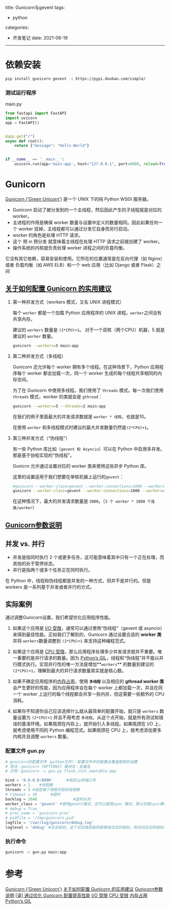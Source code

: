 title: Gunicorn与gevent
tags:
  - python

categories:
  - 开发笔记
date: 2021-08-19
---
# 依赖安装
```bash
pip install gunicorn gevent -i https://pypi.douban.com/simple/
```

### 测试运行程序
main.py
```python
from fastapi import FastAPI
import uvicorn
app = FastAPI()


@app.get("/")
async def root():
    return {"message": "Hello World"}


if __name__ == '__main__':
    uvicorn.run(app='main:app', host="127.0.0.1", port=8000, reload=True, debug=True)# 启动命令
```

# Gunicorn

[Gunicorn ('Green Unicorn')](https://gunicorn.org/) 是一个 UNIX 下的纯 Python WSGI 服务器。

- Gunicorn 启动了被分发到的一个主线程，然后因此产生的子线程就是对应的 worker。
- 主进程的作用是确保 worker 数量与设置中定义的数量相同。因此如果任何一个 worker 挂掉，主线程都可以通过分发它自身而另行启动。
- worker 的角色是处理 HTTP 请求。
- 这个 预 in 预分发 就意味着主线程在处理 HTTP 请求之前就创建了 worker。
- 操作系统的内核就负责处理 worker 进程之间的负载均衡。

它没有其它依赖，容易安装和使用。它所在的位置通常是在反向代理（如 Nginx）或者 负载均衡（如 AWS ELB）和一个 web 应用（比如 Django 或者 Flask）之间


## [关于如何配置 Gunicorn 的实用建议](https://juejin.cn/post/6844903850713825287)

1. 第一种并发方式（workers 模式，又名 UNIX 进程模式）

   每个 `worker` 都是一个加载 Python 应用程序的 UNIX 进程。`worker`之间没有共享内存。

   建议的 `workers` 数量是 `(2*CPU)+1`。
   对于一个双核（两个CPU）机器，5 就是建议的 `worker` 数量。

   ```bash
   gunicorn --workers=5 main:app
   ```

2. 第二种并发方式（多线程）

   Gunicorn 还允许每个 worker 拥有多个线程。在这种场景下，Python 应用程序每个 worker 都会加载一次，同一个 worker 生成的每个线程共享相同的内存空间。

   为了在 Gunicorn 中使用多线程。我们使用了 `threads` 模式。每一次我们使用 `threads` 模式，worker 的类就会是 `gthread`：

   ```bash
   gunicorn --workers=5 --threads=2 main:app
   ```

   在我们的例子里面最大的并发请求数就是 `worker * 线程`，也就是10。

   在使用 `worker` 和多线程模式时建议的最大并发数量仍然是`(2*CPU)+1`。

3. 第三种并发方式（“伪线程”）

   有一些 Python 库比如（`gevent 和 Asyncio`）可以在 Python 中启用多并发。那是基于协程实现的“伪线程”。

   Gunicrn 允许通过设置对应的 worker 类来使用这些异步 Python 库。

   这里的设置适用于我们想要在单核机器上运行的`gevent`：

   ```bash
   #gunicorn --worker-class=gevent --worker-connections=1000 --workers=3 main:app #非异步框架可用
   gunicorn --worker-class=gevent --worker-connections=1000 --workers=3 -b 0.0.0.0:80 main:app -k uvicorn.workers.UvicornWorker
   ```

   在这种情况下，最大的并发请求数量是 `3000`。（`3 个 worker * 1000 个连接/worker`）



## [Gunicorn参数说明](https://www.itnotebooks.com/?p=531)



## 并发 vs. 并行

- 并发是指同时执行 2 个或更多任务，这可能意味着其中只有一个正在处理，而其他的处于暂停状态。
- 并行是指两个或多个任务正在同时执行。

在 Python 中，线程和伪线程都是并发的一种方式，但并不是并行的。但是 workers 是一系列基于并发或者并行的方式。



## 实际案例

通过调整Gunicorn设置，我们希望优化应用程序性能。

1. 如果这个应用是 [I/O 受限](https://en.wikipedia.org/wiki/I/O_bound)，通常可以通过使用“伪线程”（gevent 或 asyncio）来得到最佳性能。正如我们了解到的，Gunicorn 通过设置合适的 **worker 类** 并将 `workers`数量调整到 `(2*CPU)+1` 来支持这种编程范式。

2. 如果这个应用是 [CPU 受限](https://en.wikipedia.org/wiki/CPU-bound)，那么应用程序处理多少并发请求就并不重要。唯一重要的是并行请求的数量。因为 [Python’s GIL](https://wiki.python.org/moin/GlobalInterpreterLock)，线程和“伪线程”并不能以并行模式执行。实现并行性的唯一方法是增加**`workers`** 的数量到建议的 `(2*CPU)+1`，理解到最大的并行请求数量其实就是核心数。

3. 如果不确定应用程序的[内存占用](https://en.wikipedia.org/wiki/Memory_footprint)，使用 **`多线程`** 以及相应的 **gthread worker 类** 会产生更好的性能，因为应用程序会在每个 worker 上都加载一次，并且在同一个 worker 上运行的每个线程都会共享一些内存，但这需要一些额外的 CPU 消耗。

4. 如果你不知道你自己应该选择什么就从最简单的配置开始，就只是 `workers` 数量设置为 `(2*CPU)+1` 并且不用考虑 `多线程`。从这个点开始，就是所有测试和错误的基准环境。如果瓶颈在内存上，就开始引入多线程。如果瓶颈在 I/O 上，就考虑使用不同的 Python 编程范式。如果瓶颈在 CPU 上，就考虑添加更多内核并且调整 `workers` 数量。



### 配置文件 gun.py

```python
# gunicorn的配置文件（python文件）：配置文件中的配置会覆盖框架的设置
# 用法：gunicorn [OPTIONS] 模块名：变量名
# 示例：gunicorn -c gun.py flask_slot_newtable:app

bind = '0.0.0.0:8090'      #绑定ip和端口号
workers = 1    #进程数
threads = 5 #指定每个进程开启的线程数
# timeout = 30      #超时
backlog = 2048                #监听队列
worker_class = 'gevent' #使用gevent模式，还可以使用sync 模式，默认的是sync模式
# debug = True
# proc_name = 'gunicorn.proc'
# pidfile = '/tmp/gunicorn.pid'
logfile = '/var/log/gunicorn/debug.log'
loglevel = 'debug' #日志级别，这个日志级别指的是错误日志的级别，而访问日志的级别无法设置
```

### 执行命令

```bash
gunicorn -c gun.py main:app
```



# 参考
[Gunicorn ('Green Unicorn')](https://gunicorn.org/)
[关于如何配置 Gunicorn 的实用建议](https://juejin.cn/post/6844903850713825287)
[Gunicorn参数说明](https://www.itnotebooks.com/?p=531)
[[译] 通过优化 Gunicorn 配置提高性能](https://juejin.im/post/5ce8cab8e51d4577523f22f8)
[I/O 受限](https://en.wikipedia.org/wiki/I/O_bound)
[CPU 受限](https://en.wikipedia.org/wiki/CPU-bound)
[内存占用](https://en.wikipedia.org/wiki/Memory_footprint)
[Python’s GIL](https://wiki.python.org/moin/GlobalInterpreterLock)